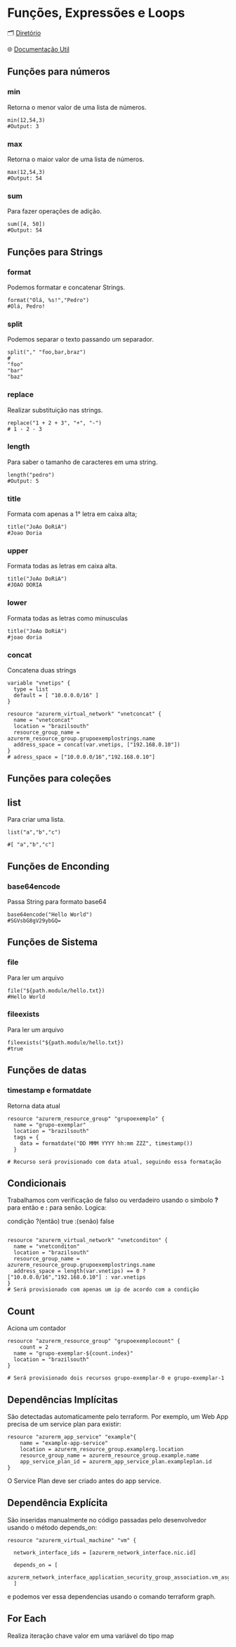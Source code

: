 # Funções, Expressões e Loops

🗂️ [Diretório](./5%20-%20Fun%C3%A7%C3%B5es%20Express%C3%B5es%20e%20Loops/)

🌐 [Documentação Util](https://www.terraform.io/language/functions)

## Funções para números

### min

Retorna o menor valor de uma lista de números.

~~~hcl
min(12,54,3)
#Output: 3
~~~

### max

Retorna o maior valor de uma lista de números.

~~~hcl
max(12,54,3)
#Output: 54
~~~

### sum

Para fazer operações de adição.

~~~hcl
sum([4, 50])
#Output: 54
~~~

## Funções para Strings 

### format

Podemos formatar e concatenar Strings.
~~~hcl
format("Olá, %s!","Pedro")
#Olá, Pedro!
~~~

### split

Podemos separar o texto passando um separador.

~~~hcl
split("," "foo,bar,braz")
#
"foo"
"bar"
"baz"
~~~

### replace

Realizar substituição nas strings.

~~~hcl
replace("1 + 2 + 3", "+", "-")
# 1 - 2 - 3
~~~

### length

Para saber o tamanho de caracteres em uma string.

~~~hcl
length("pedro")
#Output: 5
~~~

### title

Formata com apenas a 1° letra em caixa alta;

~~~hcl
title("JoAo DoRiA")
#Joao Doria
~~~

### upper

Formata todas as letras em caixa alta.

~~~hcl
title("JoAo DoRiA")
#JOAO DORIA
~~~

### lower

Formata todas as letras como minusculas

~~~hcl
title("JoAo DoRiA")
#joao doria
~~~


### concat

Concatena duas strings

~~~hcl
variable "vnetips" {
  type = list
  default = [ "10.0.0.0/16" ]
}

resource "azurerm_virtual_network" "vnetconcat" {
  name = "vnetconcat"
  location = "brazilsouth"
  resource_group_name = azurerm_resource_group.grupoexemplostrings.name
  address_space = concat(var.vnetips, ["192.168.0.10"])
}
# adress_space = ["10.0.0.0/16","192.168.0.10"]
~~~

## Funções para coleções

## list

Para criar uma lista.

~~~hcl
list("a","b","c")

#[ "a","b","c"]

~~~

## Funções de Enconding 

### base64encode

Passa String para formato base64

~~~hcl
base64encode("Hello World")
#SGVsbG8gV29ybGQ=
~~~

## Funções de Sistema

### file

Para ler um arquivo

~~~hcl
file("${path.module/hello.txt})
#Hello World
~~~

### fileexists

Para ler um arquivo

~~~hcl
fileexists("${path.module/hello.txt})
#true
~~~

## Funções de datas

### timestamp e formatdate

Retorna data atual

~~~hcl
resource "azurerm_resource_group" "grupoexemplo" {
  name = "grupo-exemplar"
  location = "brazilsouth"
  tags = {
    data = formatdate("DD MMM YYYY hh:mm ZZZ", timestamp())
  }

# Recurso será provisionado com data atual, seguindo essa formatação
~~~

## Condicionais

Trabalhamos com verificação de falso ou verdadeiro usando o simbolo **?** para então e **:** para senão. Logica:

condição ?(então) true :(senão) false

~~~hcl

resource "azurerm_virtual_network" "vnetconditon" {
  name = "vnetconditon"
  location = "brazilsouth"
  resource_group_name = azurerm_resource_group.grupoexemplostrings.name
  address_space = length(var.vnetips) == 0 ? ["10.0.0.0/16","192.168.0.10"] : var.vnetips
}
# Será provisionado com apenas um ip de acordo com a condição
~~~

## Count

Aciona um contador

~~~hcl
resource "azurerm_resource_group" "grupoexemplocount" {
    count = 2
  name = "grupo-exemplar-${count.index}"
  location = "brazilsouth"
}

# Será provisionado dois recursos grupo-exemplar-0 e grupo-exemplar-1
~~~


## Dependências Implícitas

São detectadas automaticamente pelo terraform. Por exemplo, um Web App precisa de um service plan para existir:

~~~hcl
resource "azurerm_app_service" "example"{
    name = "example-app-service"
    location = azurerm_resource_group.examplerg.location
    resource_group_name = azurerm_resource_group.example.name
    app_service_plan_id = azurerm_app_service_plan.exampleplan.id
}
~~~

O Service Plan deve ser criado antes do app service.

## Dependência Explícita

São inseridas manualmente no código passadas pelo desenvolvedor usando o método depends_on:

~~~hcl
resource "azurerm_virtual_machine" "vm" {
  
  network_interface_ids = [azurerm_network_interface.nic.id]

  depends_on = [
    azurerm_network_interface_application_security_group_association.vm_asg_assoc
  ]
~~~

e podemos ver essa dependencias usando o comando terraform graph.


## For Each

Realiza iteração chave valor em uma variável do tipo map

